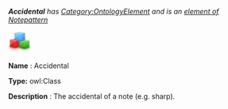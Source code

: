 ___Accidental__ 
 has
 [Category:OntologyElement](../../Category/OntologyElement "Category:OntologyElement") 
 and is an
 [element of](../../Property/ElementOf "Property:ElementOf") 
[Notepattern](../../Submissions/Notepattern "Submissions:Notepattern")_




  





[![Class](../public/images/thumb/2/27/Class.gif/45px-Class.gif)](../../Image/Class.gif "Class")


__Name__ 
 : Accidental
 



__Type:__ 
 owl:Class
 



__Description__ 
 : The accidental of a note (e.g. sharp).
